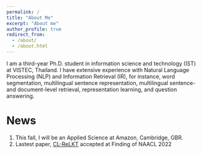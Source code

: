 ```yaml
---
permalink: /
title: "About Me"
excerpt: "About me"
author_profile: true
redirect_from: 
  - /about/
  - /about.html
---
```


I am a third-year Ph.D. student in information science and technology (IST) at VISTEC, Thailand. I have extensive experience with Natural Language Processing (NLP) and Information Retrieval (IR), for instance,  word segmentation, multilingual sentence representation, multilingual sentence- and document-level retrieval, representation learning, and question answering.

News
======
1. This fall, I will be an Applied Science at Amazon, Cambridge, GBR.
1. Lastest paper, [CL-ReLKT](https://openreview.net/pdf?id=SGfeUGXMBZc) accepted at Finding of NAACL 2022
